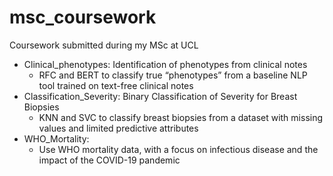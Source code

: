 # msc_coursework
Coursework submitted during my MSc at UCL

- Clinical_phenotypes: Identification of phenotypes from clinical notes
  - RFC and BERT to classify true “phenotypes” from a baseline NLP tool trained on text-free clinical notes 
- Classification_Severity: Binary Classification of Severity for Breast Biopsies
  - KNN and SVC to classify breast biopsies from a dataset with missing values and limited predictive attributes
- WHO_Mortality:
  - Use WHO mortality data, with a focus on infectious disease and the impact of the COVID-19 pandemic
